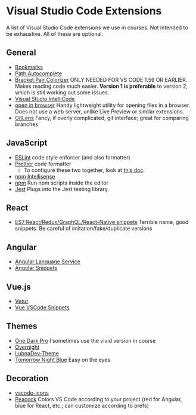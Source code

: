 # Visual Studio Code Extensions

A list of Visual Studio Code extensions we use in courses. Not intended to be exhaustive. All of these are optional.

## General

- [Bookmarks](https://marketplace.visualstudio.com/items?itemName=alefragnani.Bookmarks)
- [Path Autocomplete](https://marketplace.visualstudio.com/items?itemName=ionutvmi.path-autocomplete)
- [Bracket Pair Colorizer](https://marketplace.visualstudio.com/items?itemName=CoenraadS.bracket-pair-colorizer) ONLY NEEDED FOR VS CODE 1.59 OR EARLIER. Makes reading code much easier. **Version 1 is preferable** to version 2, which is still working out some issues.
- [Visual Studio IntelliCode](https://marketplace.visualstudio.com/items?itemName=VisualStudioExptTeam.vscodeintellicode)
- [open in browser](https://marketplace.visualstudio.com/items?itemName=techer.open-in-browser) Handy lightweight utility for opening files in a browser. Does not use a web server, unlike Live Preview or similar extensions.
- [GitLens](https://marketplace.visualstudio.com/items?itemName=eamodio.gitlens) Fancy, if overly complicated, git interface; great for comparing branches

## JavaScript

- [ESLint](https://marketplace.visualstudio.com/items?itemName=dbaeumer.vscode-eslint) code style enforcer (and also formatter)
- [Prettier](https://marketplace.visualstudio.com/items?itemName=esbenp.prettier-vscode) code formatter
  - To configure these two together, look at [this doc](linting-configuration.md).
- [npm Intellisense](https://marketplace.visualstudio.com/items?itemName=christian-kohler.npm-intellisense)
- [npm](https://marketplace.visualstudio.com/items?itemName=eg2.vscode-npm-script) Run npm scripts inside the editor
- [Jest](https://marketplace.visualstudio.com/items?itemName=Orta.vscode-jest) Plugs into the Jest testing library. 

## React

- [ES7 React/Redux/GraphQL/React-Native snippets](https://marketplace.visualstudio.com/items?itemName=dsznajder.es7-react-js-snippets) Terrible name, good snippets. Be careful of imitation/fake/duplicate versions

## Angular

- [Angular Language Service](https://marketplace.visualstudio.com/items?itemName=Angular.ng-template)
- [Angular Snippets](https://marketplace.visualstudio.com/items?itemName=johnpapa.Angular2)

## Vue.js

- [Vetur](https://marketplace.visualstudio.com/items?itemName=octref.vetur)
- [Vue VSCode Snippets](https://marketplace.visualstudio.com/items?itemName=sdras.vue-vscode-snippets)

## Themes

- [One Dark Pro](https://marketplace.visualstudio.com/items?itemName=zhuangtongfa.Material-theme) I sometimes use the vivid version in course
- [Overnight](https://marketplace.visualstudio.com/items?itemName=cev.overnight)
- [LubnaDev-Theme](https://marketplace.visualstudio.com/items?itemName=lubnadev.lubnadev-theme)
- [Tomorrow Night Blue](https://marketplace.visualstudio.com/items?itemName=gerane.Theme-TomorrowNightBlue) Easy on the eyes

## Decoration
- [vscode-icons](https://marketplace.visualstudio.com/items?itemName=vscode-icons-team.vscode-icons)
- [Peacock](https://marketplace.visualstudio.com/items?itemName=johnpapa.vscode-peacock) Colors VS Code according to your project (red for Angular, blue for React, etc.; can customize according to prefs)

